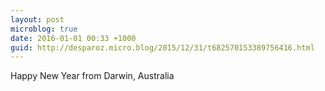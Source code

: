 ```yaml
---
layout: post
microblog: true
date: 2016-01-01 00:33 +1000
guid: http://desparoz.micro.blog/2015/12/31/t682570153389756416.html
---
```

Happy New Year from Darwin, Australia
